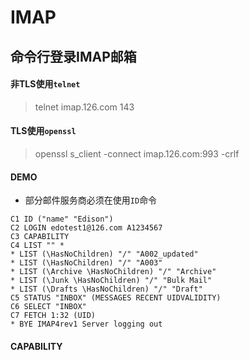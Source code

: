 # IMAP
## 命令行登录IMAP邮箱
#### 非TLS使用`telnet`
> telnet imap.126.com 143
#### TLS使用`openssl`
> openssl s_client -connect imap.126.com:993 -crlf
#### DEMO
- 部分邮件服务商必须在使用`ID`命令
```
C1 ID ("name" "Edison")
C2 LOGIN edotest1@126.com A1234567
C3 CAPABILITY
C4 LIST "" *
* LIST (\HasNoChildren) "/" "A002_updated"
* LIST (\HasNoChildren) "/" "A003"
* LIST (\Archive \HasNoChildren) "/" "Archive"
* LIST (\Junk \HasNoChildren) "/" "Bulk Mail"
* LIST (\Drafts \HasNoChildren) "/" "Draft"
C5 STATUS "INBOX" (MESSAGES RECENT UIDVALIDITY)
C6 SELECT "INBOX"
C7 FETCH 1:32 (UID)
* BYE IMAP4rev1 Server logging out
```
#### CAPABILITY